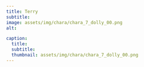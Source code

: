 ```yaml
---
title: Terry
subtitle: 
image: assets/img/chara/chara_7_dolly_00.png
alt: 

caption:
  title:
  subtitle: 
  thumbnail: assets/img/chara/chara_7_dolly_00.png
---
```

